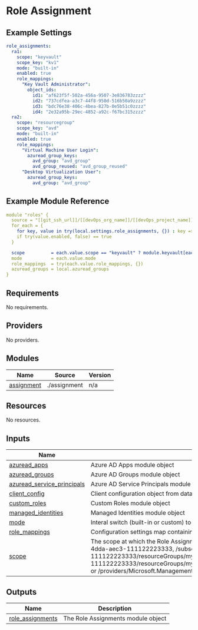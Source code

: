 # Role Assignment

## Example Settings
```yaml
role_assignments:
  ra1:
    scope: "keyvault"
    scope_key: "kv1"
    mode: "built-in"
    enabled: true
    role_mappings:
      "Key Vault Administrator":
        object_ids: 
          id1: "af623f5f-502a-456a-9507-3e836783zzzz"
          id2: "737cdfea-a3c7-44f8-950d-516b50a9zzzz"
          id3: "bdc76e38-406c-4bea-827b-0e5b51c0zzzz"
          id4: "2e32a95b-29ec-4852-a92c-f67bc315zzzz"
  ra2:
    scope: "resourcegroup"
    scope_key: "avd"
    mode: "built-in"
    enabled: true
    role_mappings:
      "Virtual Machine User Login":
        azuread_group_keys:
          avd_group: "avd_group"
          avd_group_reused: "avd_group_reused"
      "Desktop Virtualization User":
        azuread_group_keys:
          avd_group: "avd_group"
```

## Example Module Reference

```yaml
module "roles" {
  source = "[[git_ssh_url]]/[[devOps_org_name]]/[[devOps_project_name]]/[[devOps_repo_name]]//modules/security/roles/role_assignment"
  for_each = {
    for key, value in try(local.settings.role_assignments, {}) : key => value
    if try(value.enabled, false) == true
  }

  scope          = each.value.scope == "keyvault" ? module.keyvault[each.value.scope_key].id : each.value.scope == "resourcegroup" ? local.resource_groups[each.value.scope_key].id : null
  mode           = each.value.mode
  role_mappings  = try(each.value.role_mappings, {})
  azuread_groups = local.azuread_groups
}
```

<!-- BEGIN_TF_DOCS -->
## Requirements

No requirements.

## Providers

No providers.

## Modules

| Name | Source | Version |
|------|--------|---------|
| <a name="module_assignment"></a> [assignment](#module\_assignment) | ./assignment | n/a |

## Resources

No resources.

## Inputs

| Name | Description | Type | Default | Required |
|------|-------------|------|---------|:--------:|
| <a name="input_azuread_apps"></a> [azuread\_apps](#input\_azuread\_apps) | Azure AD Apps module object | `map` | `{}` | no |
| <a name="input_azuread_groups"></a> [azuread\_groups](#input\_azuread\_groups) | Azure AD Groups module object | `map` | `{}` | no |
| <a name="input_azuread_service_principals"></a> [azuread\_service\_principals](#input\_azuread\_service\_principals) | Azure AD Service Principals module object | `map` | `{}` | no |
| <a name="input_client_config"></a> [client\_config](#input\_client\_config) | Client configuration object from data.azurerm\_client\_config | `any` | `null` | no |
| <a name="input_custom_roles"></a> [custom\_roles](#input\_custom\_roles) | Custom Roles module object | `map` | `{}` | no |
| <a name="input_managed_identities"></a> [managed\_identities](#input\_managed\_identities) | Managed Identities module object | `map` | `{}` | no |
| <a name="input_mode"></a> [mode](#input\_mode) | Interal switch (built-in or custom) to determine retrieval of custom role definition value | `string` | n/a | yes |
| <a name="input_role_mappings"></a> [role\_mappings](#input\_role\_mappings) | Configuration settings map containing the role assignments | `any` | n/a | yes |
| <a name="input_scope"></a> [scope](#input\_scope) | The scope at which the Role Assignment applies to, such as /subscriptions/0b1f6471-1bf0-4dda-aec3-111122223333, /subscriptions/0b1f6471-1bf0-4dda-aec3-111122223333/resourceGroups/myGroup, or /subscriptions/0b1f6471-1bf0-4dda-aec3-111122223333/resourceGroups/myGroup/providers/Microsoft.Compute/virtualMachines/myVM, or /providers/Microsoft.Management/managementGroups/myMG | `string` | n/a | yes |

## Outputs

| Name | Description |
|------|-------------|
| <a name="output_role_assignments"></a> [role\_assignments](#output\_role\_assignments) | The Role Assignments module object |
<!-- END_TF_DOCS -->